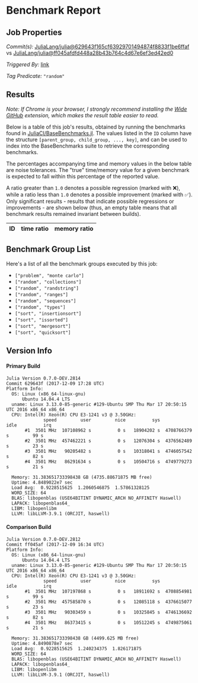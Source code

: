 # Benchmark Report

## Job Properties

*Commit(s):* [JuliaLang/julia@629643f165cf63929701494874f8833f1be6ffaf](https://github.com/JuliaLang/julia/commit/629643f165cf63929701494874f8833f1be6ffaf) vs [JuliaLang/julia@ff045afdfd448a28b43b764c4d67e6ef3ed42ed0](https://github.com/JuliaLang/julia/commit/ff045afdfd448a28b43b764c4d67e6ef3ed42ed0)

*Triggered By:* [link](https://github.com/JuliaLang/julia/pull/24989#issuecomment-350492097)

*Tag Predicate:* `"random"`

## Results

*Note: If Chrome is your browser, I strongly recommend installing the [Wide GitHub](https://chrome.google.com/webstore/detail/wide-github/kaalofacklcidaampbokdplbklpeldpj?hl=en)
extension, which makes the result table easier to read.*

Below is a table of this job's results, obtained by running the benchmarks found in
[JuliaCI/BaseBenchmarks.jl](https://github.com/JuliaCI/BaseBenchmarks.jl). The values
listed in the `ID` column have the structure `[parent_group, child_group, ..., key]`,
and can be used to index into the BaseBenchmarks suite to retrieve the corresponding
benchmarks.

The percentages accompanying time and memory values in the below table are noise tolerances. The "true"
time/memory value for a given benchmark is expected to fall within this percentage of the reported value.

A ratio greater than `1.0` denotes a possible regression (marked with :x:), while a ratio less
than `1.0` denotes a possible improvement (marked with :white_check_mark:). Only significant results - results
that indicate possible regressions or improvements - are shown below (thus, an empty table means that all
benchmark results remained invariant between builds).

| ID | time ratio | memory ratio |
|----|------------|--------------|

## Benchmark Group List

Here's a list of all the benchmark groups executed by this job:

- `["problem", "monte carlo"]`
- `["random", "collections"]`
- `["random", "randstring"]`
- `["random", "ranges"]`
- `["random", "sequences"]`
- `["random", "types"]`
- `["sort", "insertionsort"]`
- `["sort", "issorted"]`
- `["sort", "mergesort"]`
- `["sort", "quicksort"]`

## Version Info

#### Primary Build

```
Julia Version 0.7.0-DEV.2814
Commit 629643f (2017-12-09 17:28 UTC)
Platform Info:
  OS: Linux (x86_64-linux-gnu)
      Ubuntu 14.04.4 LTS
  uname: Linux 3.13.0-85-generic #129-Ubuntu SMP Thu Mar 17 20:50:15 UTC 2016 x86_64 x86_64
  CPU: Intel(R) Xeon(R) CPU E3-1241 v3 @ 3.50GHz: 
              speed         user         nice          sys         idle          irq
       #1  3501 MHz  107108962 s          0 s   18904202 s  4708766379 s         99 s
       #2  3501 MHz  457462221 s          0 s   12076304 s  4376562489 s         23 s
       #3  3501 MHz   90205482 s          0 s   10318041 s  4746057542 s         82 s
       #4  3501 MHz   86291634 s          0 s   10504716 s  4749779273 s         21 s
       
  Memory: 31.383651733398438 GB (4735.88671875 MB free)
  Uptime: 4.8489022e7 sec
  Load Avg:  0.9228515625  1.2060546875  1.57861328125
  WORD_SIZE: 64
  BLAS: libopenblas (USE64BITINT DYNAMIC_ARCH NO_AFFINITY Haswell)
  LAPACK: libopenblas64_
  LIBM: libopenlibm
  LLVM: libLLVM-3.9.1 (ORCJIT, haswell)

```

#### Comparison Build

```
Julia Version 0.7.0-DEV.2812
Commit ff045af (2017-12-09 16:34 UTC)
Platform Info:
  OS: Linux (x86_64-linux-gnu)
      Ubuntu 14.04.4 LTS
  uname: Linux 3.13.0-85-generic #129-Ubuntu SMP Thu Mar 17 20:50:15 UTC 2016 x86_64 x86_64
  CPU: Intel(R) Xeon(R) CPU E3-1241 v3 @ 3.50GHz: 
              speed         user         nice          sys         idle          irq
       #1  3501 MHz  107197868 s          0 s   18911692 s  4708854981 s         99 s
       #2  3501 MHz  457585870 s          0 s   12085118 s  4376615077 s         23 s
       #3  3501 MHz   90303459 s          0 s   10325845 s  4746136692 s         82 s
       #4  3501 MHz   86373415 s          0 s   10512245 s  4749875061 s         21 s
       
  Memory: 31.383651733398438 GB (4499.625 MB free)
  Uptime: 4.8490878e7 sec
  Load Avg:  0.9228515625  1.240234375  1.826171875
  WORD_SIZE: 64
  BLAS: libopenblas (USE64BITINT DYNAMIC_ARCH NO_AFFINITY Haswell)
  LAPACK: libopenblas64_
  LIBM: libopenlibm
  LLVM: libLLVM-3.9.1 (ORCJIT, haswell)

```
